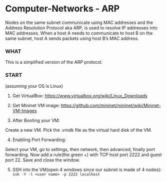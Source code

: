 # Computer-Networks - ARP

Nodes	 on	 the	 same	 subnet	 communicate	 using	 MAC	 addresses	 and	 the	 Address	 Resolution	
Protocol aka ARP,	 is	 used	 to	 resolve	 IP	 addresses	 into	 MAC	 addresses.	 When	 a host	 A	 needs	 to	
communicate	to	host	B	on	the	same	subnet,	host	A	sends	packets	using	host	B’s	MAC	address.	

### WHAT

This is a simplified	version	of the	ARP	protocol.

### START
(assuming your OS is Linux)

1. Get VirtualBox:
https://www.virtualbox.org/wiki/Linux_Downloads

2. Get Mininet VM image:
https://github.com/mininet/mininet/wiki/Mininet-VM-Images

3. After Booting your VM:

Create a new VM.
Pick the .vmdk file as the virtual hard disk of the VM.

4. Enabling Port Forwarding:

Select your VM, go to settings, then network, then advanced, finally port forwarding.
Now add a rule(the green +) with TCP host port 2222 and guest port 22.
Save and close the window.

5. SSH into the VM(open 4 windows since our subnet is made of 4 nodes):
` ssh -Y -l <user name> -p 2222 localhost`


